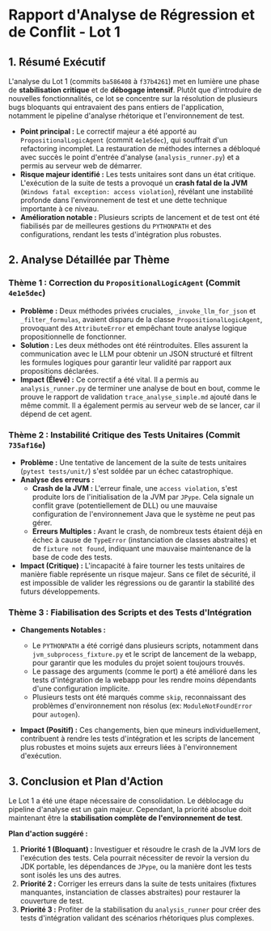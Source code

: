 # Rapport d'Analyse de Régression et de Conflit - Lot 1

## 1. Résumé Exécutif

L'analyse du Lot 1 (commits `ba586408` à `f37b4261`) met en lumière une phase de **stabilisation critique** et de **débogage intensif**. Plutôt que d'introduire de nouvelles fonctionnalités, ce lot se concentre sur la résolution de plusieurs bugs bloquants qui entravaient des pans entiers de l'application, notamment le pipeline d'analyse rhétorique et l'environnement de test.

*   **Point principal :** Le correctif majeur a été apporté au `PropositionalLogicAgent` (commit `4e1e5dec`), qui souffrait d'un refactoring incomplet. La restauration de méthodes internes a débloqué avec succès le point d'entrée d'analyse (`analysis_runner.py`) et a permis au serveur web de démarrer.
*   **Risque majeur identifié :** Les tests unitaires sont dans un état critique. L'exécution de la suite de tests a provoqué un **crash fatal de la JVM** (`Windows fatal exception: access violation`), révélant une instabilité profonde dans l'environnement de test et une dette technique importante à ce niveau.
*   **Amélioration notable :** Plusieurs scripts de lancement et de test ont été fiabilisés par de meilleures gestions du `PYTHONPATH` et des configurations, rendant les tests d'intégration plus robustes.

## 2. Analyse Détaillée par Thème

### Thème 1 : Correction du `PropositionalLogicAgent` (Commit `4e1e5dec`)

*   **Problème :** Deux méthodes privées cruciales, `_invoke_llm_for_json` et `_filter_formulas`, avaient disparu de la classe `PropositionalLogicAgent`, provoquant des `AttributeError` et empêchant toute analyse logique propositionnelle de fonctionner.
*   **Solution :** Les deux méthodes ont été réintroduites. Elles assurent la communication avec le LLM pour obtenir un JSON structuré et filtrent les formules logiques pour garantir leur validité par rapport aux propositions déclarées.
*   **Impact (Élevé) :** Ce correctif a été vital. Il a permis au `analysis_runner.py` de terminer une analyse de bout en bout, comme le prouve le rapport de validation `trace_analyse_simple.md` ajouté dans le même commit. Il a également permis au serveur web de se lancer, car il dépend de cet agent.

### Thème 2 : Instabilité Critique des Tests Unitaires (Commit `735af16e`)

*   **Problème :** Une tentative de lancement de la suite de tests unitaires (`pytest tests/unit/`) s'est soldée par un échec catastrophique.
*   **Analyse des erreurs :**
    *   **Crash de la JVM :** L'erreur finale, une `access violation`, s'est produite lors de l'initialisation de la JVM par `JPype`. Cela signale un conflit grave (potentiellement de DLL) ou une mauvaise configuration de l'environnement Java que le système ne peut pas gérer.
    *   **Erreurs Multiples :** Avant le crash, de nombreux tests étaient déjà en échec à cause de `TypeError` (instanciation de classes abstraites) et de `fixture not found`, indiquant une mauvaise maintenance de la base de code des tests.
*   **Impact (Critique) :** L'incapacité à faire tourner les tests unitaires de manière fiable représente un risque majeur. Sans ce filet de sécurité, il est impossible de valider les régressions ou de garantir la stabilité des futurs développements.

### Thème 3 : Fiabilisation des Scripts et des Tests d'Intégration

*   **Changements Notables :**
    *   Le `PYTHONPATH` a été corrigé dans plusieurs scripts, notamment dans `jvm_subprocess_fixture.py` et le script de lancement de la webapp, pour garantir que les modules du projet soient toujours trouvés.
    *   Le passage des arguments (comme le port) a été amélioré dans les tests d'intégration de la webapp pour les rendre moins dépendants d'une configuration implicite.
    *   Plusieurs tests ont été marqués comme `skip`, reconnaissant des problèmes d'environnement non résolus (ex: `ModuleNotFoundError` pour `autogen`).

*   **Impact (Positif) :** Ces changements, bien que mineurs individuellement, contribuent à rendre les tests d'intégration et les scripts de lancement plus robustes et moins sujets aux erreurs liées à l'environnement d'exécution.

## 3. Conclusion et Plan d'Action

Le Lot 1 a été une étape nécessaire de consolidation. Le déblocage du pipeline d'analyse est un gain majeur. Cependant, la priorité absolue doit maintenant être la **stabilisation complète de l'environnement de test**.

**Plan d'action suggéré :**
1.  **Priorité 1 (Bloquant) :** Investiguer et résoudre le crash de la JVM lors de l'exécution des tests. Cela pourrait nécessiter de revoir la version du JDK portable, les dépendances de `JPype`, ou la manière dont les tests sont isolés les uns des autres.
2.  **Priorité 2 :** Corriger les erreurs dans la suite de tests unitaires (fixtures manquantes, instanciation de classes abstraites) pour restaurer la couverture de test.
3.  **Priorité 3 :** Profiter de la stabilisation du `analysis_runner` pour créer des tests d'intégration validant des scénarios rhétoriques plus complexes.